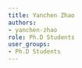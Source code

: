 ```yaml
---
title: Yanchen Zhao
authors:
- yanchen-zhao
role: Ph.D Students
user_groups:
- Ph.D Students
---
```

